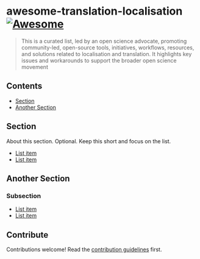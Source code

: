 # awesome-translation-localisation [![Awesome](https://awesome.re/badge.svg)](https://awesome.re)

> This is a curated list, led by an open science advocate, promoting community-led, open-source tools, initiatives, workflows, resources, and solutions related to localisation and translation. It highlights key issues and workarounds to support the broader open science movement


## Contents

- [Section](#section)
- [Another Section](#another-section)


## Section

About this section. Optional. Keep this short and focus on the list.

- [List item](http://example.com)
- [List item](http://example.com)


## Another Section

### Subsection

- [List item](http://example.com)
- [List item](http://example.com)


## Contribute

Contributions welcome! Read the [contribution guidelines](contributing.md) first.

